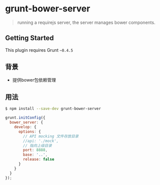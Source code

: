 # grunt-bower-server

> running a requirejs server, the server manages bower components.

## Getting Started
This plugin requires Grunt `~0.4.5`

## 背景

- 提供bower包依赖管理

## 用法

```bash
$ npm install --save-dev grunt-bower-server
```

```js
grunt.initConfig({
  bower_server: {
    develop: {
      options: {
        // API mocking 文件存放目录
        //api: './mock',
        // 指向上级目录
        port: 8888,
        base: '..',
        release: false
      }
    }
  }
});

